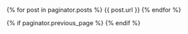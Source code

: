 {% for post in paginator.posts %}
    {{ post.url }}
{% endfor %}

{% if paginator.previous_page %}
<a src="{{ paginator.previous_page_path }}"></a>
{% endif %}
